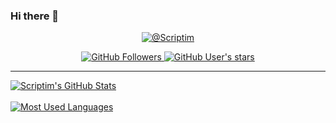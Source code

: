 ### Hi there 👋

<p align="center">
  <a href="https://github.com/Scriptim">
    <img src="./scriptim_banner.png" alt="@Scriptim">
  </a>
</p>

<p align="center">
  <a href="https://github.com/Scriptim?tab=followers">
    <img src="https://img.shields.io/github/followers/Scriptim?style=social" alt="GitHub Followers">
  </a>
  <a href="https://github.com/Scriptim?tab=repositories&type=source">
    <img src="https://img.shields.io/github/stars/Scriptim?affiliations=OWNER&style=social" alt="GitHub User's stars">
  </a>
</p>

---

<a href="https://github.com/Scriptim">
  <img src="https://github-readme-stats.vercel.app/api?username=Scriptim&show_icons=true&hide=stars&title_color=00695C&text_color=37474F&icon_color=546E7A" alt="Scriptim's GitHub Stats" align="top">
</a>
<br><br>
<a href="https://github.com/Scriptim">
  <img src="https://github-readme-stats.vercel.app/api/top-langs/?username=Scriptim&layout=compact&langs_count=10&title_color=00695C&text_color=37474F" alt="Most Used Languages" align="top">
</a>
